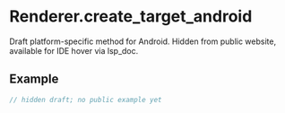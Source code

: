 # Renderer.create_target_android

Draft platform-specific method for Android.
Hidden from public website, available for IDE hover via lsp_doc.

## Example

```rust
// hidden draft; no public example yet
```


